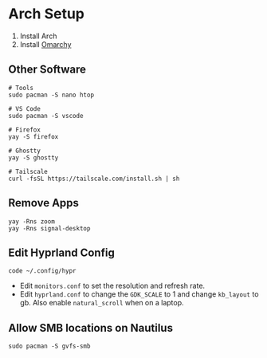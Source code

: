 # Arch Setup

1. Install Arch
2. Install [Omarchy](https://omarchy.org/)

## Other Software

```
# Tools
sudo pacman -S nano htop

# VS Code
sudo pacman -S vscode

# Firefox
yay -S firefox

# Ghostty
yay -S ghostty

# Tailscale
curl -fsSL https://tailscale.com/install.sh | sh
```

## Remove Apps

```
yay -Rns zoom
yay -Rns signal-desktop
```

## Edit Hyprland Config

```
code ~/.config/hypr
```

- Edit `monitors.conf` to set the resolution and refresh rate.
- Edit `hyprland.conf` to change the `GDK_SCALE` to 1 and change `kb_layout` to gb. Also enable `natural_scroll` when on a laptop.

## Allow SMB locations on Nautilus

```
sudo pacman -S gvfs-smb
```
